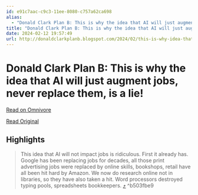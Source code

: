 ```yaml
---
id: e91c7aac-c9c3-11ee-8080-c757a62ca698
alias:
  - "Donald Clark Plan B: This is why the idea that AI will just augment jobs, never replace them, is a lie!"
title: "Donald Clark Plan B: This is why the idea that AI will just augment jobs, never replace them, is a lie!"
date: 2024-02-12 19:57:49
url: http://donaldclarkplanb.blogspot.com/2024/02/this-is-why-idea-that-ai-will-just.html
---
```


# Donald Clark Plan B: This is why the idea that AI will just augment jobs, never replace them, is a lie!

[Read on Omnivore](https://omnivore.app/me/donald-clark-plan-b-this-is-why-the-idea-that-ai-will-just-augme-18d9e270e29)

[Read Original](http://donaldclarkplanb.blogspot.com/2024/02/this-is-why-idea-that-ai-will-just.html)

## Highlights

> This idea that AI will not impact jobs is ridiculous. First it already has. Google has been replacing jobs for decades, all those print advertising jobs were replaced by online skills, bookshops, retail have all been hit hard by Amazon. We now do research online not in libraries, so they have also taken a hit. Word processors destroyed typing pools, spreadsheets bookkeepers. [⤴️](https://omnivore.app/me/donald-clark-plan-b-this-is-why-the-idea-that-ai-will-just-augme-18d9e270e29#b503fbe9-19bf-4f86-bd40-dc5879e6721d)  ^b503fbe9

